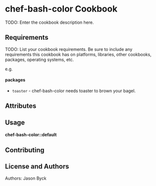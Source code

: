 chef-bash-color Cookbook
========================
TODO: Enter the cookbook description here.

Requirements
------------
TODO: List your cookbook requirements. Be sure to include any requirements this cookbook has on platforms, libraries, other cookbooks, packages, operating systems, etc.

e.g.
#### packages
- `toaster` - chef-bash-color needs toaster to brown your bagel.

Attributes
----------

Usage
-----
#### chef-bash-color::default


Contributing
------------

License and Authors
-------------------
Authors: Jason Byck
